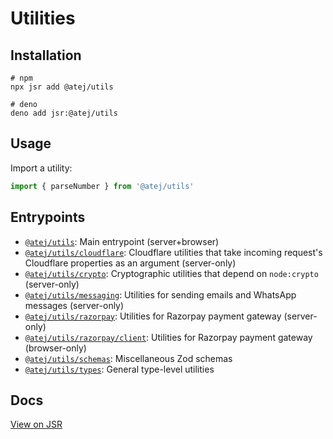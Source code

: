 # Utilities

## Installation

```shell
# npm
npx jsr add @atej/utils

# deno
deno add jsr:@atej/utils
```

## Usage

Import a utility:

```typescript
import { parseNumber } from '@atej/utils'
```

## Entrypoints

- [`@atej/utils`](https://jsr.io/@atej/utils/doc#default): Main entrypoint (server+browser)
- [`@atej/utils/cloudflare`](https://jsr.io/@atej/utils/doc#cloudflare): Cloudflare utilities that
  take incoming request's Cloudflare properties as an argument (server-only)
- [`@atej/utils/crypto`](https://jsr.io/@atej/utils/doc#crypto): Cryptographic utilities that depend
  on `node:crypto` (server-only)
- [`@atej/utils/messaging`](https://jsr.io/@atej/utils/doc#messaging): Utilities for sending emails
  and WhatsApp messages (server-only)
- [`@atej/utils/razorpay`](https://jsr.io/@atej/utils/doc#razorpay): Utilities for Razorpay payment
  gateway (server-only)
- [`@atej/utils/razorpay/client`](https://jsr.io/@atej/utils/doc#razorpay/client): Utilities for
  Razorpay payment gateway (browser-only)
- [`@atej/utils/schemas`](https://jsr.io/@atej/utils/doc#schemas): Miscellaneous Zod schemas
- [`@atej/utils/types`](https://jsr.io/@atej/utils/doc#types): General type-level utilities

## Docs

[View on JSR](https://jsr.io/@atej/utils/doc)
